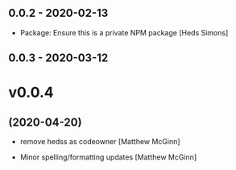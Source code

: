## 0.0.2 - 2020-02-13

* Package: Ensure	this is	a private NPM package [Heds Simons]

## 0.0.3 - 2020-03-12

# v0.0.4
## (2020-04-20)

* remove hedss as codeowner [Matthew McGinn]

* Minor spelling/formatting updates [Matthew McGinn]
